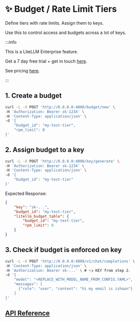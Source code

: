 # ✨ Budget / Rate Limit Tiers

Define tiers with rate limits. Assign them to keys. 

Use this to control access and budgets across a lot of keys.

:::info 

This is a LiteLLM Enterprise feature.

Get a 7 day free trial + get in touch [here](https://litellm.ai/#trial).

See pricing [here](https://litellm.ai/#pricing).

:::


## 1. Create a budget 

```bash
curl -L -X POST 'http://0.0.0.0:4000/budget/new' \
-H 'Authorization: Bearer sk-1234' \
-H 'Content-Type: application/json' \
-d '{
    "budget_id": "my-test-tier",
    "rpm_limit": 0
}'
```

## 2. Assign budget to a key 

```bash
curl -L -X POST 'http://0.0.0.0:4000/key/generate' \
-H 'Authorization: Bearer sk-1234' \
-H 'Content-Type: application/json' \
-d '{
    "budget_id": "my-test-tier"
}'
```

Expected Response:

```json
{
    "key": "sk-...",
    "budget_id": "my-test-tier",
    "litellm_budget_table": {
        "budget_id": "my-test-tier",
        "rpm_limit": 0
    }
}
```

## 3. Check if budget is enforced on key 

```bash
curl -L -X POST 'http://0.0.0.0:4000/v1/chat/completions' \
-H 'Content-Type: application/json' \
-H 'Authorization: Bearer sk-...' \ # 👈 KEY from step 2.
-d '{
    "model": "<REPLACE_WITH_MODEL_NAME_FROM_CONFIG.YAML>",
    "messages": [
      {"role": "user", "content": "hi my email is ishaan"}
    ]
}'
```


## [API Reference](https://litellm-api.up.railway.app/#/budget%20management)

